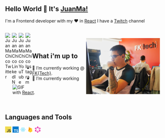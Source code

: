 ## Hello World 👋 It's [JuanMa!](https://www.linkedin.com/in/juanmanuelchico/)
I'm a Frontend developer with my ♥ in [React](https://reactjs.org)
I have a [Twitch](https://www.twitch.tv/mrbuggamer) channel 

<br/>

<a href="https://twitter.com/juanmachicco">
<img align="left" alt="JuanMa Chico Twitter" width="22px" src="https://icongr.am/fontawesome/twitter.svg?size=128&color=70c8ff" />
</a>

<a href="https://www.linkedin.com/in/juanmanuelchico/">
<img align="left" alt="JuanMa Chico LinkedIN" width="22px" src="https://icongr.am/fontawesome/linkedin.svg?size=128&color=70c8ff" />
</a>

<a href="https://www.youtube.com/channel/UC4Bmq-s0-TZPvBnAgkQI0pQ">
<img align="left" alt="JuanMa Chico YouTube" width="22px" src="https://icongr.am/fontawesome/youtube.svg?size=128&color=70c8ff" />
</a>

<a href="https://www.instagram.com/juanmachico/">
<img align="left" alt="JuanMa Chico Instagram" width="22px" src="https://icongr.am/fontawesome/instagram.svg?size=128&color=70c8ff" />
</a>

<br />

<img align="right" alt="GIF" src="./assets/FotoFKTech.png" width="240px" />
<img align="right" alt="GIF" src="./assets/HomeStudio.jpge" width="240px" />

<br />

## What i'm up to

- 🔭 I’m currently working @ [FK{Tech}](https://www.linkedin.com/company/fk-tech-srl/mycompany/).
- 🌱 I’m currently working with [React](https://reactjs.org).

<br />

## Languages and Tools
<code><img height="20" src="https://raw.githubusercontent.com/github/explore/80688e429a7d4ef2fca1e82350fe8e3517d3494d/topics/javascript/javascript.png"></code>
<code><img height="20" src="https://raw.githubusercontent.com/github/explore/80688e429a7d4ef2fca1e82350fe8e3517d3494d/topics/typescript/typescript.png"></code>
<code><img height="20" src="https://raw.githubusercontent.com/github/explore/80688e429a7d4ef2fca1e82350fe8e3517d3494d/topics/react/react.png"></code>
<code><img height="20" src="https://raw.githubusercontent.com/github/explore/80688e429a7d4ef2fca1e82350fe8e3517d3494d/topics/firebase/firebase.png"></code>
<code><img height="20" src="https://raw.githubusercontent.com/github/explore/80688e429a7d4ef2fca1e82350fe8e3517d3494d/topics/graphql/graphql.png"></code>

